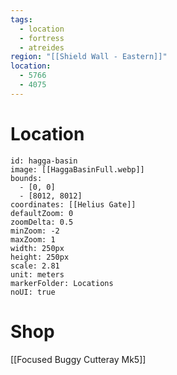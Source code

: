 ```yaml
---
tags:
  - location
  - fortress
  - atreides
region: "[[Shield Wall - Eastern]]"
location:
  - 5766
  - 4075
---
```

# Location
```leaflet
id: hagga-basin
image: [[HaggaBasinFull.webp]]
bounds:
  - [0, 0]
  - [8012, 8012]
coordinates: [[Helius Gate]]
defaultZoom: 0
zoomDelta: 0.5
minZoom: -2
maxZoom: 1
width: 250px
height: 250px
scale: 2.81
unit: meters
markerFolder: Locations
noUI: true
```
# Shop

[[Focused Buggy Cutteray Mk5]]
